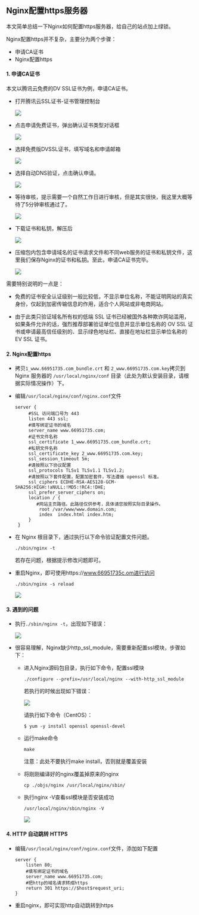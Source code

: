 ## Nginx配置https服务器

本文简单总结一下Nginx如何配置https服务器，给自己的站点加上绿锁。

Nginx配置https并不复杂，主要分为两个步骤：

- 申请CA证书
- Nginx配置https

#### 1. 申请CA证书

本文以腾讯云免费的DV SSL证书为例，申请CA证书。

- 打开腾讯云SSL证书-证书管理控制台

  ![](https://tva1.sinaimg.cn/large/00831rSTly1gcgkw4vkivj32ck0qwjzt.jpg)

- 点击申请免费证书，弹出确认证书类型对话框

  ![](https://tva1.sinaimg.cn/large/00831rSTly1gcgky32c3ej312k0oen0c.jpg)

- 选择免费版DVSSL证书，填写域名和申请邮箱

  ![](https://tva1.sinaimg.cn/large/00831rSTly1gcgl3oc017j310k0s2tbj.jpg)

- 选择自动DNS验证，点击确认申请。

  ![](https://tva1.sinaimg.cn/large/00831rSTly1gcgl32zwmkj315y0oywhj.jpg)

- 等待审核，提示需要一个自然工作日进行审核，但是其实很快，我这里大概等待了5分钟审核通过了。

  ![](https://tva1.sinaimg.cn/large/00831rSTly1gcgl80xxauj32by0n2n53.jpg)

- 下载证书和私钥，解压后

  ![](https://tva1.sinaimg.cn/large/00831rSTly1gcglfbt9jsj30pi05wmxq.jpg)

- 压缩包内包含申请域名的证书请求文件和不同web服务的证书和私钥文件，这里我们保存Nginx的证书和私钥。至此，申请CA证书完毕。

  ![](https://tva1.sinaimg.cn/large/00831rSTly1gcglho7titj30ns02o74n.jpg)

需要特别说明的一点是：

- 免费的证书安全认证级别一般比较低，不显示单位名称，不能证明网站的真实身份，仅起到加密传输信息的作用，适合个人网站或非电商网站。

- 由于此类只验证域名所有权的低端 SSL 证书已经被国外各种欺诈网站滥用，如果条件允许的话，强烈推荐部署验证单位信息并显示单位名称的 OV SSL 证书或申请最高信任级别的、显示绿色地址栏、直接在地址栏显示单位名称的 EV SSL 证书。

#### 2. Nginx配置https

- 拷贝`1_www.66951735.com_bundle.crt` 和 `2_www.66951735.com.key`拷贝到Nginx 服务器的 `/usr/local/nginx/conf` 目录（此处为默认安装目录，请根据实际情况操作）下。

- 编辑`/usr/local/nginx/conf/nginx.conf`文件

  ```
  server {
       #SSL 访问端口号为 443
       listen 443 ssl; 
       #填写绑定证书的域名
       server_name www.66951735.com; 
       #证书文件名称
       ssl_certificate 1_www.66951735.com_bundle.crt; 
       #私钥文件名称
       ssl_certificate_key 2_www.66951735.com.key; 
       ssl_session_timeout 5m;
       #请按照以下协议配置
       ssl_protocols TLSv1 TLSv1.1 TLSv1.2; 
       #请按照以下套件配置，配置加密套件，写法遵循 openssl 标准。
       ssl_ciphers ECDHE-RSA-AES128-GCM-SHA256:HIGH:!aNULL:!MD5:!RC4:!DHE; 
       ssl_prefer_server_ciphers on;
       location / {
          #网站主页路径。此路径仅供参考，具体请您按照实际目录操作。
           root /var/www/www.domain.com; 
           index  index.html index.htm;
       }
   }
  ```

  

- 在 Nginx 根目录下，通过执行以下命令验证配置文件问题。

  ```
  ./sbin/nginx -t
  ```

  若存在问题，根据提示修改问题即可。

- 重启Nginx，即可使用https://www.66951735c.om进行访问

  ```
  ./sbin/nginx -s reload
  ```

  ![](https://tva1.sinaimg.cn/large/00831rSTly1gcgq4adkvtj31co0u0jv0.jpg)

#### 3. 遇到的问题

- 执行`./sbin/nginx -t`，出现如下错误：

  ![](https://tva1.sinaimg.cn/large/00831rSTly1gcgpyhb4yyj31s804cq5m.jpg)

- 很容易理解，Nginx缺少http_ssl_module，需要重新配置ssl模块，步骤如下：

  - 进入Nginx源码包目录，执行如下命令，配置ssl模块

    ```
    ./configure --prefix=/usr/local/nginx --with-http_ssl_module
    ```

    若执行的时候出现如下错误：

    ![](https://tva1.sinaimg.cn/large/00831rSTly1gcgqb75dddj31c806idiv.jpg)

    请执行如下命令（CentOS）：

    ```
    $ yum -y install openssl openssl-devel
    ```

  - 运行make命令

    ```
    make
    ```

    注意：此处不要执行make install，否则就是覆盖安装

  - 将刚刚编译好的nginx覆盖掉原来的nginx

    ```
    cp ./objs/nginx /usr/local/nginx/sbin/
    ```

  - 执行nginx -V查看ssl模块是否安装成功

    ```
    /usr/local/nginx/sbin/nginx -V
    ```

    ![](https://tva1.sinaimg.cn/large/00831rSTly1gcgqiy6jkfj31q808a42h.jpg)

#### 4. HTTP 自动跳转 HTTPS

- 编辑`/usr/local/nginx/conf/nginx.conf`文件，添加如下配置

  ```
  server {
      listen 80;
      #填写绑定证书的域名
      server_name www.66951735.com; 
      #把http的域名请求转成https
      return 301 https://$host$request_uri; 
  }
  ```

- 重启nginx，即可实现http自动跳转到https

